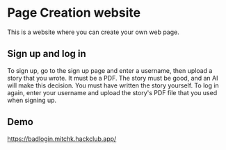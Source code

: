 # Page Creation website

This is a website where you can create your own web page.

## Sign up and log in

To sign up, go to the sign up page and enter a username, then upload a story that you wrote. It must be a PDF.
The story must be good, and an AI will make this decision. You must have written the story yourself.
To log in again, enter your username and upload the story's PDF file that you used when signing up.

## Demo

https://badlogin.mitchk.hackclub.app/
